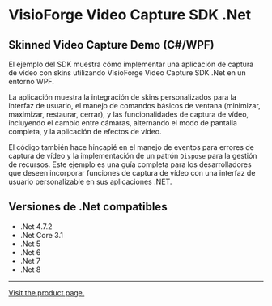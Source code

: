 ﻿# VisioForge Video Capture SDK .Net

## Skinned Video Capture Demo (C#/WPF)

El ejemplo del SDK muestra cómo implementar una aplicación de captura de vídeo con skins utilizando VisioForge Video Capture SDK .Net en un entorno WPF.

La aplicación muestra la integración de skins personalizados para la interfaz de usuario, el manejo de comandos básicos de ventana (minimizar, maximizar, restaurar, cerrar), y las funcionalidades de captura de vídeo, incluyendo el cambio entre cámaras, alternando el modo de pantalla completa, y la aplicación de efectos de vídeo.

El código también hace hincapié en el manejo de eventos para errores de captura de vídeo y la implementación de un patrón `Dispose` para la gestión de recursos. Este ejemplo es una guía completa para los desarrolladores que deseen incorporar funciones de captura de vídeo con una interfaz de usuario personalizable en sus aplicaciones .NET.

## Versiones de .Net compatibles

* .Net 4.7.2
* .Net Core 3.1
* .Net 5
* .Net 6
* .Net 7
* .Net 8

---

[Visit the product page.](https://www.visioforge.com/video-capture-sdk-net)
